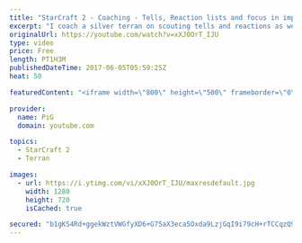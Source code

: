 ```yaml
---
title: "StarCraft 2 - Coaching - Tells, Reaction lists and focus in improvement - Silver Terran"
excerpt: "I coach a silver terran on scouting tells and reactions as well as how to focus his improvement better -- Watch live at https://www.twitch.tv/x5_pig"
originalUrl: https://youtube.com/watch?v=xXJ0OrT_IJU
type: video
price: Free
length: PT1H3M
publishedDateTime: 2017-06-05T05:59:25Z
heat: 50

featuredContent: "<iframe width=\"800\" height=\"500\" frameborder=\"0\" src=\"https://www.youtube.com/embed/xXJ0OrT_IJU\" allow=\"accelerometer; autoplay; encrypted-media; gyroscope; picture-in-picture\" allowfullscreen></iframe>"

provider:
  name: PiG
  domain: youtube.com

topics:
  - StarCraft 2
  - Terran

images:
  - url: https://i.ytimg.com/vi/xXJ0OrT_IJU/maxresdefault.jpg
    width: 1280
    height: 720
    isCached: true

secured: "b1gKS4Rd+ggekWztVWGfyXD6+G75aX3eca5Oxda9LzjGqI9i79cH+rTCCqzQ9PkT563lPfnekPaNlAjyt7N2lefdtGtaaGE5x47pM5TrlimRdlsSfcaZGoI3z1T8RIC4l4sUMzYMjFEvJJdMio9Qs6c0cJ143cF5pcyO+ll8WBGp4j3QfwiXUvFDsyILGVbabHQsTlzPql5YD2iVMq7CfvU7ACXAZt7IMC+xiakSq3zVp4lDUaqST1e26VsYgySBIrFs+DEWgHpGyeIq4syeE7X7ZjxL1LWU/F6filzG31HJ4GjHZ5O7sbHUzrZ1E/uksMsdTJFIJCD4jX0kapJoz7m/Eh4reLArUdnD96e2Sa2Ik0A66y25FEixaxZ4GPenI2HChR23ha9bt0sVtmEk21R1GUN+3x3dzwp4JGp5hdQ=;e9K99HJE23kV9Fv6n2cEkA=="
---
```


